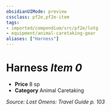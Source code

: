 ```yaml
---
obsidianUIMode: preview
cssclass: pf2e,pf2e-item
tags:
- imported/compendium/src/pf2e/lotg
- equipment/animal-caretaking-gear
aliases: ["Harness"]
---
```

# Harness *Item 0*  

- **Price** 8 sp
- **Category** Animal Caretaking



*Source: Lost Omens: Travel Guide p. 103*